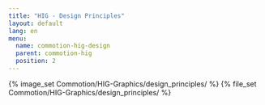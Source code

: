 ```yaml
---
title: "HIG - Design Principles"
layout: default
lang: en
menu:
  name: commotion-hig-design
  parent: commotion-hig
  position: 2
---
```

{% image_set Commotion/HIG-Graphics/design_principles/ %}
{% file_set Commotion/HIG-Graphics/design_principles/ %}
